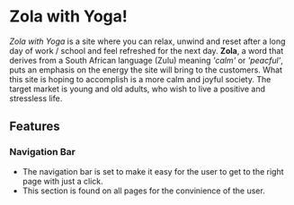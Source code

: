 # Zola with Yoga!

*Zola with Yoga* is a site where you can relax, unwind and reset after a long day of work / school and feel refreshed for the next day. **Zola**, a word that derives from a South African language (Zulu) meaning *'calm'* or *'peacful'*, puts an emphasis on the energy the site will bring to the customers. What this site is hoping to accomplish is a more calm and joyful society. The target market is young and old adults, who wish to live a positive and stressless life.

## Features

### Navigation Bar
- The navigation bar is set to make it easy for the user to get to the right page with just a click. 
- This section is found on all pages for the convinience of the user.

